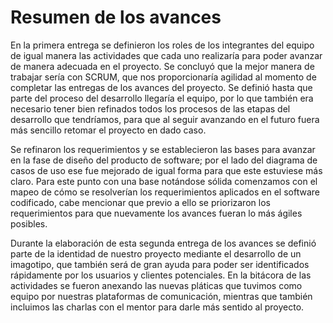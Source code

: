 # Resumen de los avances
En la primera entrega se definieron los roles de los integrantes del equipo de igual manera las actividades que cada uno realizaría para poder avanzar de manera adecuada en el proyecto. Se concluyó que la mejor manera de trabajar sería con SCRUM, que nos proporcionaría agilidad al momento de completar las entregas de los avances del proyecto. 
Se definió hasta que parte del proceso del desarrollo llegaría el equipo, por lo que también era necesario tener bien refinados todos los procesos de las etapas del desarrollo que tendríamos, para que al seguir avanzando en el futuro fuera más sencillo retomar el proyecto en dado caso. 

Se refinaron los requerimientos y se establecieron las bases para avanzar en la fase de diseño del producto de software; por el lado del diagrama de casos de uso ese fue mejorado de igual forma para que este estuviese más claro. Para este punto con una base notándose sólida comenzamos con el mapeo de cómo se resolverían los requerimientos aplicados en el software codificado, cabe mencionar que previo a ello se priorizaron los requerimientos para que nuevamente los avances fueran lo más ágiles posibles. 

Durante la elaboración de esta segunda entrega de los avances se definió parte de la identidad de nuestro proyecto mediante el desarrollo de un imagotipo, que también será de gran ayuda para poder ser identificados rápidamente por los usuarios y clientes potenciales. 
En la bitácora de las actividades se fueron anexando las nuevas pláticas que tuvimos como equipo por nuestras plataformas de comunicación, mientras que también incluimos las charlas con el mentor para darle más sentido al proyecto. 


